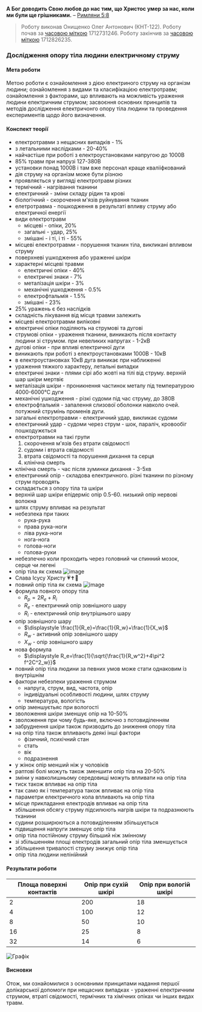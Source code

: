 **А Бог доводить Свою любов до нас тим, що Христос умер за нас, коли ми були ще грішниками.**
– [Римляни 5:8](https://www.bible.com/uk/bible/compare/ROM.5.8)

> Роботу виконав Онищенко Олег Антонович (КНТ-122).
> Роботу почав за [часовою міткою](https://www.unixtimestamp.com/) 1712731246.
> Роботу закінчив за [часовою міткою](https://www.unixtimestamp.com/) 1712826235.

### Дослідження опору тіла людини електричному струму

#### Мета роботи

Метою роботи є ознайомлення з дією електриного струму на організм людини; ознайомлення з видами та класифікацією електротравм; ознайомлення з факторами, що впливають на можливість ураження людини електричним струмом; засвоєння основних принципів та методів дослідження електричонго опору тіла людини та проведення експериментів щодо його визначення.

#### Конспект теорії

- електротравми з нещасних випадків - 1%
- з летальними наслідками - 20-40%
- найчастіше при роботі з електроустановками напругою до 1000В
- 85% травм при напрузі 127-380В
- установки понад 1000В і там вже персонал краще квалііфкований
- дія струму на організм може бути різною
- проявляється у вигляді електротравм різних
- термічний - нагрівання тканини
- електричний - зміни складу рідин та крові
- біологічний - скорочення м'язів руйнування тканин
- елетротравма - пошкодження в результаті впливу струму або електричної енергії
- види електротравм
  - місцеві - опіки, 20%
  - загальні - удар, 25%
  - змішані - і ті, і ті - 55%
- місцеві електротравми - порушення тканин тіла, викликані впливом струму
- поверхневі ушкодження або ураженні шкіри
- характерні місцеві травми
  - електричні опіки - 40%
  - електричні знаки - 7%
  - металізація шкіри - 3%
  - механічні ушкодження - 0.5%
  - електрофтальмія - 1.5%
  - змішані - 23%
- 25% уражень є без наслідків
- складність лікування від місця травми залежить
- місцеві електротравми виліковні
- електричні опіки поділяють на струмові та дугові
- струмові опіки - ураження тканини, виникають після контакту людини зі струмом. при невеликих напругах - 1-2кВ
- дугові опіки - при впливі електричної дуги
- виникають при роботі з електроустановками 1000В - 10кВ
- в електроустановках 10кВ дуга виникає при наближенні
- ураження тяжкого характеру, летальні випадки
- електричні знаки - плями сірі або жовті на тілі від струму. верхній шар шкіри мертвіє
- металізація шкіри - проникнення частинок металу під температурою 4000-6000°С дуги
- механічні ушкодження - різкі судоми під час струму, до 380В
- електрофтальмія - запалення слизової оболонки навколо очей. потужний струмінь променів дуги.
- загальні електротравми - електричний удар, викликає судоми
- електричний удар - судоми через струм - шок, параліч, кровообіг пошкодужється
- електротравми на такі групи
  1. скорочення м'язів без втрати свідомості
  2. судоми і втрата свідомості
  3. втрата свідомості та порушення дихання та серця
  4. клінічна смерть
- клінічна смерть - час після зуминки дихання - 3-5хв
- електричний опір - складова електричного. різні тканини по різному струм проводять
- складається з опору тіла та шкіри
- верхній шар шкіри епідерміс опір 0.5-60. низький опір нервові волокна
- шлях струму впливає на результат
- небезпека при таких
  - рука-рука
  - права рука-ноги
  - ліва рука-ноги
  - нога-нога
  - голова-ноги
  - голова-руки
- небезпечно коли проходить через головний чи спинний мозок, серце чи легені
- опір тіла як схема
  ![image](https://lh3.googleusercontent.com/pw/AP1GczNT423X8jc_x2M51SSf-7wFu21ZKsiZCcimcSLJxJvZhjOslU7rU-ioW5Brgy6Wnsjf7Z4wMgPW2iPFpQeKZtCRhMuQgjulVtMT6yd43N0Nn2HpJH98swjL40Xr-ef6mXVErTl-re9NRlVXZr631qEQwQ=w484-h320-s-no?authuser=0)
- Слава Ісусу Христу 💗✝️🙏
- повний опір тіла як схема
  ![image](https://lh3.googleusercontent.com/pw/AP1GczPfMeMCNEzmsbhCSjZRCsDeli_Ss7OVq4OWZcFGWlLz6p-2mkEKRzjoqrNBoiEohKzutC3QXUFpOTacugb_MtSBi2GMSos3ZNe5P7uJzfkeHc7vkkCxm7ltU0QeoHO0YVdwxXw8t8KvBxubmTavF4j8bg=w696-h250-s-no?authuser=0)
- формула повного опору тіла
  - $\displaystyle R_p=2R_e+R_i$
  - $\displaystyle R_e$ - електричний опір зовнішного шару
  - $\displaystyle R_i$ - електричний опір внутрішнього шару
- опір зовнішного шару
  - $\displaystyle \frac{1}{R_e}=\frac{1}{R_w}+\frac{1}{X_w}$
  - $\displaystyle R_w$ - активний опір зовнішного шару
  - $\displaystyle X_w$ - опір зовнішного шару
- нова формула
  - $\displaystyle R_e=\frac{1}{\sqrt{\frac{1}{R_w^2}+4\pi^2 f^2C^2_w}}$
- повний опір тіла людини за певних умов може стати однаковим із внутрішнім
- фактори небезпеки ураження струмом
  - напруга, струм, вид, частота, опір
  - індивідуальні особливості людини, шлях струму
  - температура, вологість
- опір зменшуєтьяс при вологості
- зволоження шкіри зменшує опір на 10-50%
- зволоження при чому будь-яке, включно з потовиділенням
- забруднення шкіри також призводить до зниження опору тіла
- на опір тіла також впливають деякі інші фактори
  - фізичний, психічний стан
  - стать
  - вік
  - подразнення
- у жінок опір менший ніж у чоловіків
- раптові болі можуть також зменшити опір тіла на 20-50%
- зміни у навколишньому середовищі можуть впливати на опір тіла
- тиск також впливає на опір тіла
- так само як і температура також впливає на опір тіла
- параметри електричного кола впливають на опір тіла
- місце прикладання електродів впливає на опір тіла
- збільшення обсягу струму підсилюють нагрів шкіри та подразнюють тканини
- судини розширюються а потовиділенням збільшується
- підвищення напруги зменшує опір тіла
- опір тіла постійному струму більший ніж змінному
- зі збільшенням площі електродів загальний опір тіла зменшується
- збільшення тривалості струму знижує опір тіла
- опір тіла людини нелінійний

#### Результати роботи

| Площа поверхні контактів | Опір при сухій шкірі | Опір при вологій шкірі |
| ------------------------ | -------------------- | ---------------------- |
| 2                        | 200                  | 18                     |
| 4                        | 100                  | 12                     |
| 8                        | 50                   | 10                     |
| 16                       | 25                   | 8                      |
| 32                       | 14                   | 6                      |

![Графік](https://lh3.googleusercontent.com/pw/AP1GczMsg66kLWrGsARnPzG_2XABWRnWahqsMgeB9nFVqdXCqyKfIZAu8fgsYx1wJr6jUoVuX6kuTqlfE-Nqq0pfFK5c5QKGcqU92in9jiqAhOchL2NYS7AxWQeUbJnlfi_Yj917LeNtujSeswk57O-etAopPA=w1393-h784-s-no?authuser=1)

#### Висновки

Отож, ми ознайомилися з основними принципами надання першої долікарської допомоги при нещасних випадках - ураженні електричним струмом, втраті свідомості, термічних та хімічних опіках чи інших видах травм.
